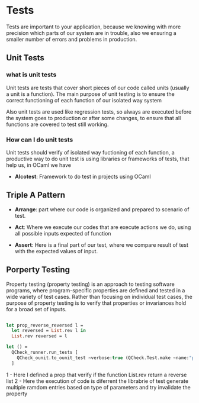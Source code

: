 # Tests

Tests are important to your application, because we knowing with more precision which parts of our system are in trouble, also we ensuring a smaller number of errors and problems in production.


## Unit Tests


### what is unit tests

Unit tests are tests that cover short pieces of our code called units (usually a unit is a function). The main purpose of unit testing is to ensure the correct functioning of each function of our isolated way system

Also unit tests are used like regression tests, so always are executed before the system goes to production or after some changes, to ensure that all functions are covered to test still working. 

### How can I do unit tests

Unit tests should verify of isolated way fuctioning of each function, a productive way to do unit test is using libraries or frameworks of tests, that help us, in OCaml we have 

- **Alcotest**: Framework to do test in projects using OCaml


## Triple A Pattern

- **Arrange**: part where our code is organized and prepared to scenario of test.

- **Act**: Where we execute our codes that are execute actions we do, using all possible inputs expected  of function

- **Assert**: Here is a  final part of our test, where we compare result of test with  the expected values of input.


## Porperty Testing

Property testing (property testing) is an approach to testing software programs, where program-specific properties are defined and tested in a wide variety of test cases. Rather than focusing on individual test cases, the purpose of property testing is to verify that properties or invariances hold for a broad set of inputs.

```OCaml

let prop_reverse_reversed l =
  let reversed = List.rev l in
  List.rev reversed = l

let () =
  QCheck_runner.run_tests [
    QCheck_ounit.to_ounit_test ~verbose:true (QCheck.Test.make ~name:"prop_reverse_reversed" prop_reverse_reversed)
  ]
```
1 - Here I defined a prop that verify if the function List.rev return a reverse list
2 - Here the execution of code is diferrent the librabrie of test generate multiple ramdom entries based on type of parameters and try invalidate the property